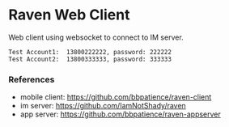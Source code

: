 # Raven Web Client

Web client using websocket to connect to IM server.

```
Test Account1:  13800222222, password: 222222
Test Account2:  13800333333, password: 333333
```

### References
* mobile client:  https://github.com/bbpatience/raven-client
* im server:  https://github.com/IamNotShady/raven
* app server:  https://github.com/bbpatience/raven-appserver
